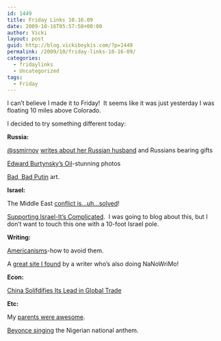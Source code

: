 ```yaml
---
id: 1449
title: Friday Links 10.16.09
date: 2009-10-16T05:57:58+00:00
author: Vicki
layout: post
guid: http://blog.vickiboykis.com/?p=1449
permalink: /2009/10/friday-links-10-16-09/
categories:
  - fridaylinks
  - Uncategorized
tags:
  - Friday
---
```

I can&#8217;t believe I made it to Friday!  It seems like it was just yesterday I was floating 10 miles above Colorado.

I decided to try something different today:

**Russia:**

[@ssmirnov](http://www.twitter.com/ssmirnov) [writes about her Russian husband](http://ssmirnov.wordpress.com/2009/08/24/russians-bearing-gifts/) and Russians bearing gifts
  
[Edward Burtynsky&#8217;s Oil](http://www.foreignpolicy.com/articles/2009/10/09/edward_burtynskys_oil?page=0,1)-stunning photos
  
[Bad, Bad Putin](http://readrussia.com/blog/art/00260/) art.

**Israel:**

The Middle East [conflict is&#8230;uh&#8230;solved](http://news.bbc.co.uk/2/hi/middle_east/8297599.stm)!
  
[Supporting Israel-It&#8217;s Complicated](http://www.forward.com/articles/114180/).  I was going to blog about this, but I don&#8217;t want to touch this one with a 10-foot Israel pole.

**Writing:**

[Americanisms](http://www.economist.com/research/styleGuide/index.cfm?page=673931)-how to avoid them.
  
A [great site I found](http://www.inkygirl.com/) by a writer who&#8217;s also doing NaNoWriMo!

**Econ:**

[China Solifdifies Its Lead in Global Trade](http://www.nytimes.com/2009/10/14/business/global/14chinatrade.html?hp)

**Etc:**

My [parents were awesome](http://myparentswereawesome.tumblr.com/).
  
[Beyonce singing](http://www.youtube.com/watch?v=Wdd0YLvYYhk) the Nigerian national anthem.